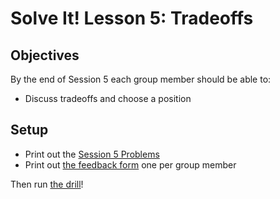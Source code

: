# Solve It!  Lesson 5: Tradeoffs

## Objectives

By the end of Session 5 each group member should be able to:

- Discuss tradeoffs and choose a position

## Setup

- Print out the [Session 5 Problems](https://drive.google.com/open?id=1TWnRVNt-AKMurOsuO6Ixylv9BNXt4U_BUbdUpZeZaRY)
- Print out [the feedback form](https://docs.google.com/document/d/1i7sMJ5FmuE6pNreOOc_vVFUQx0UhIPfDxaj6b7UwaUQ/edit) one per group member

Then run [the drill](./README.md)!
